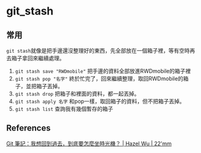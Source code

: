 # git_stash

## 常用

`git stash`就像是把手邊還沒整理好的東西，先全部放在一個箱子裡，等有空時再去箱子拿回來繼續處理。

1. `git stash save "RWDmobile"`
   把手邊的資料全部放進RWDmobile的箱子裡
2. `git stash pop "名字"`
   終於忙完了，回來繼續整理，取回RWDmobile的箱子，並把箱子丟掉。
3. `git stash drop`
   把箱子和裡面的資料，都一起丟掉。
4. `git stash apply 名字`
   和pop一樣，取回箱子的資料，但不把箱子丟掉。
5. `git stash list`
   查詢我有幾個暫存的箱子

## References

[Git 筆記：我想回到過去，到底要怎麼坐時光機？ \| Hazel Wu | 22'mm](https://wualnz.com/Git-%E7%AD%86%E8%A8%98%EF%BC%9A%E6%88%91%E6%83%B3%E5%9B%9E%E5%88%B0%E9%81%8E%E5%8E%BB%EF%BC%8C%E5%88%B0%E5%BA%95%E8%A6%81%E6%80%8E%E9%BA%BC%E5%9D%90%E6%99%82%E5%85%89%E6%A9%9F%EF%BC%9F/)